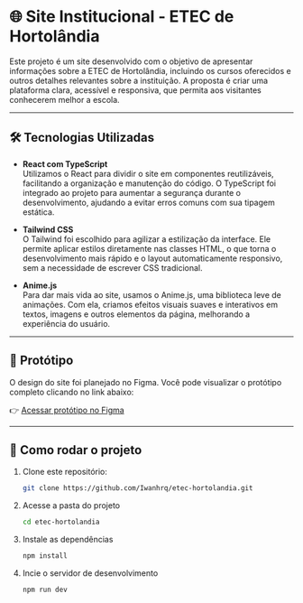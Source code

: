 # 🌐 Site Institucional - ETEC de Hortolândia

Este projeto é um site desenvolvido com o objetivo de apresentar informações sobre a ETEC de Hortolândia, incluindo os cursos oferecidos e outros detalhes relevantes sobre a instituição. A proposta é criar uma plataforma clara, acessível e responsiva, que permita aos visitantes conhecerem melhor a escola.


---

## 🛠️ Tecnologias Utilizadas

- **React com TypeScript**  
  Utilizamos o React para dividir o site em componentes reutilizáveis, facilitando a organização e manutenção do código. O TypeScript foi integrado ao projeto para aumentar a segurança durante o desenvolvimento, ajudando a evitar erros comuns com sua tipagem estática.

- **Tailwind CSS**  
  O Tailwind foi escolhido para agilizar a estilização da interface. Ele permite aplicar estilos diretamente nas classes HTML, o que torna o desenvolvimento mais rápido e o layout automaticamente responsivo, sem a necessidade de escrever CSS tradicional.

- **Anime.js**  
  Para dar mais vida ao site, usamos o Anime.js, uma biblioteca leve de animações. Com ela, criamos efeitos visuais suaves e interativos em textos, imagens e outros elementos da página, melhorando a experiência do usuário.

---



## 🎨 Protótipo

O design do site foi planejado no Figma. Você pode visualizar o protótipo completo clicando no link abaixo:

👉 [Acessar protótipo no Figma](https://www.figma.com/design/EorT8ZsYRc28ZdQKG708EG/ETEC-de-Hortol%C3%A2ndia---Website?node-id=0-1&t=FRJ8A7Sxa0cvD4jH-1)


---


## 📁 Como rodar o projeto

1. Clone este repositório:
   ```bash
   git clone https://github.com/Iwanhrq/etec-hortolandia.git

2. Acesse a pasta do projeto
   ```bash
   cd etec-hortolandia

3. Instale as dependências
   ```bash
   npm install

4. Incie o servidor de desenvolvimento
   ```bash
   npm run dev



